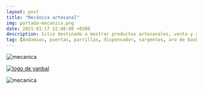 ```yaml
---
layout: post
title: "Mecánica artesanal"
img: portada-mecanica.png 
date: 2021-01-17 12:40:00 +0300
description: Sitio destinado a mostrar productos artesanales, venta y alquiler de andamios
tag: [Andamios, puertas, parrillas, dispensador, sargentos, aro de basket, Sangolquí, Valle de los Chillos, Selva Alegre]
---
```

![mecanica](https://res.cloudinary.com/dpky6fcf6/image/upload/c_scale,h_766,w_814/v1611075932/Blog-Betty/Logos/mecanica2-min_wsctsh.png)



[logo2]: https://res.cloudinary.com/dpky6fcf6/image/upload/c_scale,h_158,w_305/v1611012008/Blog-Betty/Logos/sitio_gzoygz.jpg
[mecanica]: https://jorge-onofa.github.io/karna/ "clic para visitar MECÁNICA"
[![logo de yanbal][logo2]][mecanica]

![mecanica](https://res.cloudinary.com/dpky6fcf6/image/upload/c_scale,h_607,w_774/v1611075916/Blog-Betty/Logos/mecanica1-min_w33hpd.png)
